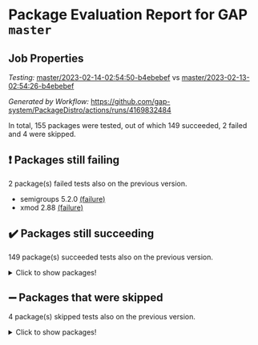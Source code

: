 # Package Evaluation Report for GAP `master`

## Job Properties

*Testing:* [master/2023-02-14-02:54:50-b4ebebef](https://github.com/gap-system/PackageDistro/blob/data/reports/master/2023-02-14-02:54:50-b4ebebef) vs [master/2023-02-13-02:54:26-b4ebebef](https://github.com/gap-system/PackageDistro/blob/data/reports/master/2023-02-13-02:54:26-b4ebebef)

*Generated by Workflow:* https://github.com/gap-system/PackageDistro/actions/runs/4169832484

In total, 155 packages were tested, out of which 149 succeeded, 2 failed and 4 were skipped.

## :exclamation: Packages still failing

2 package(s) failed tests also on the previous version.
- semigroups 5.2.0 [(failure)](https://github.com/gap-system/PackageDistro/actions/runs/4169832484/jobs/7218362586)
- xmod 2.88 [(failure)](https://github.com/gap-system/PackageDistro/actions/runs/4169832484/jobs/7218365182)

## :heavy_check_mark: Packages still succeeding

149 package(s) succeeded tests also on the previous version.
<details><summary>Click to show packages!</summary>

- 4ti2interface 2023.01-01 [(success)](https://github.com/gap-system/PackageDistro/actions/runs/4169832484/jobs/7218350133)
- ace 5.6.2 [(success)](https://github.com/gap-system/PackageDistro/actions/runs/4169832484/jobs/7218350253)
- aclib 1.3.2 [(success)](https://github.com/gap-system/PackageDistro/actions/runs/4169832484/jobs/7218350358)
- agt 0.3.1 [(success)](https://github.com/gap-system/PackageDistro/actions/runs/4169832484/jobs/7218350468)
- alnuth 3.2.1 [(success)](https://github.com/gap-system/PackageDistro/actions/runs/4169832484/jobs/7218350539)
- anupq 3.3.0 [(success)](https://github.com/gap-system/PackageDistro/actions/runs/4169832484/jobs/7218350638)
- atlasrep 2.1.6 [(success)](https://github.com/gap-system/PackageDistro/actions/runs/4169832484/jobs/7218350728)
- autodoc 2022.10.20 [(success)](https://github.com/gap-system/PackageDistro/actions/runs/4169832484/jobs/7218350811)
- automata 1.15 [(success)](https://github.com/gap-system/PackageDistro/actions/runs/4169832484/jobs/7218350898)
- automgrp 1.3.2 [(success)](https://github.com/gap-system/PackageDistro/actions/runs/4169832484/jobs/7218351024)
- autpgrp 1.11 [(success)](https://github.com/gap-system/PackageDistro/actions/runs/4169832484/jobs/7218351115)
- cap 2023.02-06 [(success)](https://github.com/gap-system/PackageDistro/actions/runs/4169832484/jobs/7218351207)
- caratinterface 2.3.4 [(success)](https://github.com/gap-system/PackageDistro/actions/runs/4169832484/jobs/7218351290)
- cddinterface 2022.11.01 [(success)](https://github.com/gap-system/PackageDistro/actions/runs/4169832484/jobs/7218351374)
- circle 1.6.5 [(success)](https://github.com/gap-system/PackageDistro/actions/runs/4169832484/jobs/7218351459)
- classicpres 1.22 [(success)](https://github.com/gap-system/PackageDistro/actions/runs/4169832484/jobs/7218351544)
- cohomolo 1.6.11 [(success)](https://github.com/gap-system/PackageDistro/actions/runs/4169832484/jobs/7218351619)
- congruence 1.2.4 [(success)](https://github.com/gap-system/PackageDistro/actions/runs/4169832484/jobs/7218351698)
- corelg 1.56 [(success)](https://github.com/gap-system/PackageDistro/actions/runs/4169832484/jobs/7218351773)
- crime 1.6 [(success)](https://github.com/gap-system/PackageDistro/actions/runs/4169832484/jobs/7218351854)
- crisp 1.4.6 [(success)](https://github.com/gap-system/PackageDistro/actions/runs/4169832484/jobs/7218351922)
- crypting 0.10.4 [(success)](https://github.com/gap-system/PackageDistro/actions/runs/4169832484/jobs/7218352008)
- cryst 4.1.25 [(success)](https://github.com/gap-system/PackageDistro/actions/runs/4169832484/jobs/7218352097)
- crystcat 1.1.10 [(success)](https://github.com/gap-system/PackageDistro/actions/runs/4169832484/jobs/7218352201)
- ctbllib 1.3.4 [(success)](https://github.com/gap-system/PackageDistro/actions/runs/4169832484/jobs/7218352281)
- cubefree 1.19 [(success)](https://github.com/gap-system/PackageDistro/actions/runs/4169832484/jobs/7218352347)
- curlinterface 2.3.1 [(success)](https://github.com/gap-system/PackageDistro/actions/runs/4169832484/jobs/7218352427)
- cvec 2.7.6 [(success)](https://github.com/gap-system/PackageDistro/actions/runs/4169832484/jobs/7218352519)
- datastructures 0.3.0 [(success)](https://github.com/gap-system/PackageDistro/actions/runs/4169832484/jobs/7218352585)
- deepthought 1.0.6 [(success)](https://github.com/gap-system/PackageDistro/actions/runs/4169832484/jobs/7218352667)
- design 1.7 [(success)](https://github.com/gap-system/PackageDistro/actions/runs/4169832484/jobs/7218352752)
- difsets 2.3.1 [(success)](https://github.com/gap-system/PackageDistro/actions/runs/4169832484/jobs/7218352840)
- digraphs 1.6.1 [(success)](https://github.com/gap-system/PackageDistro/actions/runs/4169832484/jobs/7218352920)
- edim 1.3.6 [(success)](https://github.com/gap-system/PackageDistro/actions/runs/4169832484/jobs/7218353016)
- example 4.3.3 [(success)](https://github.com/gap-system/PackageDistro/actions/runs/4169832484/jobs/7218353091)
- examplesforhomalg 2022.11-01 [(success)](https://github.com/gap-system/PackageDistro/actions/runs/4169832484/jobs/7218353158)
- factint 1.6.3 [(success)](https://github.com/gap-system/PackageDistro/actions/runs/4169832484/jobs/7218353259)
- ferret 1.0.9 [(success)](https://github.com/gap-system/PackageDistro/actions/runs/4169832484/jobs/7218353343)
- fga 1.4.0 [(success)](https://github.com/gap-system/PackageDistro/actions/runs/4169832484/jobs/7218353417)
- fining 1.5.5 [(success)](https://github.com/gap-system/PackageDistro/actions/runs/4169832484/jobs/7218353503)
- float 1.0.3 [(success)](https://github.com/gap-system/PackageDistro/actions/runs/4169832484/jobs/7218353588)
- format 1.4.3 [(success)](https://github.com/gap-system/PackageDistro/actions/runs/4169832484/jobs/7218353667)
- forms 1.2.9 [(success)](https://github.com/gap-system/PackageDistro/actions/runs/4169832484/jobs/7218353748)
- fplsa 1.2.6 [(success)](https://github.com/gap-system/PackageDistro/actions/runs/4169832484/jobs/7218353840)
- fr 2.4.12 [(success)](https://github.com/gap-system/PackageDistro/actions/runs/4169832484/jobs/7218353912)
- francy 1.2.5 [(success)](https://github.com/gap-system/PackageDistro/actions/runs/4169832484/jobs/7218353996)
- fwtree 1.3 [(success)](https://github.com/gap-system/PackageDistro/actions/runs/4169832484/jobs/7218354093)
- gapdoc 1.6.6 [(success)](https://github.com/gap-system/PackageDistro/actions/runs/4169832484/jobs/7218354204)
- gauss 2023.01-01 [(success)](https://github.com/gap-system/PackageDistro/actions/runs/4169832484/jobs/7218354321)
- gaussforhomalg 2022.08-03 [(success)](https://github.com/gap-system/PackageDistro/actions/runs/4169832484/jobs/7218354433)
- gbnp 1.0.5 [(success)](https://github.com/gap-system/PackageDistro/actions/runs/4169832484/jobs/7218354531)
- generalizedmorphismsforcap 2023.01-01 [(success)](https://github.com/gap-system/PackageDistro/actions/runs/4169832484/jobs/7218354704)
- genss 1.6.8 [(success)](https://github.com/gap-system/PackageDistro/actions/runs/4169832484/jobs/7218354787)
- gradedmodules 2022.09-02 [(success)](https://github.com/gap-system/PackageDistro/actions/runs/4169832484/jobs/7218354880)
- gradedringforhomalg 2022.11-01 [(success)](https://github.com/gap-system/PackageDistro/actions/runs/4169832484/jobs/7218354965)
- grape 4.9.0 [(success)](https://github.com/gap-system/PackageDistro/actions/runs/4169832484/jobs/7218355060)
- groupoids 1.73 [(success)](https://github.com/gap-system/PackageDistro/actions/runs/4169832484/jobs/7218355242)
- grpconst 2.6.4 [(success)](https://github.com/gap-system/PackageDistro/actions/runs/4169832484/jobs/7218355332)
- guarana 0.96.3 [(success)](https://github.com/gap-system/PackageDistro/actions/runs/4169832484/jobs/7218355425)
- guava 3.18 [(success)](https://github.com/gap-system/PackageDistro/actions/runs/4169832484/jobs/7218355631)
- hap 1.52 [(success)](https://github.com/gap-system/PackageDistro/actions/runs/4169832484/jobs/7218355725)
- hapcryst 0.1.15 [(success)](https://github.com/gap-system/PackageDistro/actions/runs/4169832484/jobs/7218355907)
- hecke 1.5.3 [(success)](https://github.com/gap-system/PackageDistro/actions/runs/4169832484/jobs/7218355994)
- help 3.5 [(success)](https://github.com/gap-system/PackageDistro/actions/runs/4169832484/jobs/7218356082)
- homalg 2022.12-02 [(success)](https://github.com/gap-system/PackageDistro/actions/runs/4169832484/jobs/7218356170)
- homalgtocas 2022.11-02 [(success)](https://github.com/gap-system/PackageDistro/actions/runs/4169832484/jobs/7218356329)
- idrel 2.45 [(success)](https://github.com/gap-system/PackageDistro/actions/runs/4169832484/jobs/7218356437)
- images 1.3.1 [(success)](https://github.com/gap-system/PackageDistro/actions/runs/4169832484/jobs/7218356549)
- intpic 0.3.0 [(success)](https://github.com/gap-system/PackageDistro/actions/runs/4169832484/jobs/7218356763)
- io 4.8.1 [(success)](https://github.com/gap-system/PackageDistro/actions/runs/4169832484/jobs/7218356866)
- io_forhomalg 2022.11-01 [(success)](https://github.com/gap-system/PackageDistro/actions/runs/4169832484/jobs/7218356970)
- irredsol 1.4.4 [(success)](https://github.com/gap-system/PackageDistro/actions/runs/4169832484/jobs/7218357076)
- json 2.1.1 [(success)](https://github.com/gap-system/PackageDistro/actions/runs/4169832484/jobs/7218357191)
- jupyterkernel 1.4.1 [(success)](https://github.com/gap-system/PackageDistro/actions/runs/4169832484/jobs/7218357296)
- jupyterviz 1.5.6 [(success)](https://github.com/gap-system/PackageDistro/actions/runs/4169832484/jobs/7218357430)
- kan 1.35 [(success)](https://github.com/gap-system/PackageDistro/actions/runs/4169832484/jobs/7218357528)
- kbmag 1.5.11 [(success)](https://github.com/gap-system/PackageDistro/actions/runs/4169832484/jobs/7218357711)
- laguna 3.9.5 [(success)](https://github.com/gap-system/PackageDistro/actions/runs/4169832484/jobs/7218357939)
- liealgdb 2.2.1 [(success)](https://github.com/gap-system/PackageDistro/actions/runs/4169832484/jobs/7218358027)
- liepring 2.8 [(success)](https://github.com/gap-system/PackageDistro/actions/runs/4169832484/jobs/7218358117)
- liering 2.4.2 [(success)](https://github.com/gap-system/PackageDistro/actions/runs/4169832484/jobs/7218358286)
- linearalgebraforcap 2023.02-02 [(success)](https://github.com/gap-system/PackageDistro/actions/runs/4169832484/jobs/7218358392)
- localizeringforhomalg 2022.11-01 [(success)](https://github.com/gap-system/PackageDistro/actions/runs/4169832484/jobs/7218358504)
- loops 3.4.3 [(success)](https://github.com/gap-system/PackageDistro/actions/runs/4169832484/jobs/7218358611)
- lpres 1.0.3 [(success)](https://github.com/gap-system/PackageDistro/actions/runs/4169832484/jobs/7218358723)
- majoranaalgebras 1.5.1 [(success)](https://github.com/gap-system/PackageDistro/actions/runs/4169832484/jobs/7218358842)
- mapclass 1.4.6 [(success)](https://github.com/gap-system/PackageDistro/actions/runs/4169832484/jobs/7218358952)
- matgrp 0.70 [(success)](https://github.com/gap-system/PackageDistro/actions/runs/4169832484/jobs/7218359079)
- matricesforhomalg 2023.01-01 [(success)](https://github.com/gap-system/PackageDistro/actions/runs/4169832484/jobs/7218359169)
- modisom 2.5.3 [(success)](https://github.com/gap-system/PackageDistro/actions/runs/4169832484/jobs/7218359298)
- modulepresentationsforcap 2022.12-01 [(success)](https://github.com/gap-system/PackageDistro/actions/runs/4169832484/jobs/7218359404)
- modules 2022.11-01 [(success)](https://github.com/gap-system/PackageDistro/actions/runs/4169832484/jobs/7218359534)
- monoidalcategories 2023.02-03 [(success)](https://github.com/gap-system/PackageDistro/actions/runs/4169832484/jobs/7218359656)
- nconvex 2022.09-01 [(success)](https://github.com/gap-system/PackageDistro/actions/runs/4169832484/jobs/7218359775)
- nilmat 1.4.2 [(success)](https://github.com/gap-system/PackageDistro/actions/runs/4169832484/jobs/7218359879)
- nock 1.5 [(success)](https://github.com/gap-system/PackageDistro/actions/runs/4169832484/jobs/7218359974)
- normalizinterface 1.3.5 [(success)](https://github.com/gap-system/PackageDistro/actions/runs/4169832484/jobs/7218360064)
- nq 2.5.9 [(success)](https://github.com/gap-system/PackageDistro/actions/runs/4169832484/jobs/7218360151)
- numericalsgps 1.3.1 [(success)](https://github.com/gap-system/PackageDistro/actions/runs/4169832484/jobs/7218360249)
- openmath 11.5.2 [(success)](https://github.com/gap-system/PackageDistro/actions/runs/4169832484/jobs/7218360352)
- orb 4.9.0 [(success)](https://github.com/gap-system/PackageDistro/actions/runs/4169832484/jobs/7218360443)
- packagemanager 1.4.0 [(success)](https://github.com/gap-system/PackageDistro/actions/runs/4169832484/jobs/7218360535)
- patternclass 2.4.3 [(success)](https://github.com/gap-system/PackageDistro/actions/runs/4169832484/jobs/7218360627)
- permut 2.0.4 [(success)](https://github.com/gap-system/PackageDistro/actions/runs/4169832484/jobs/7218360720)
- polenta 1.3.10 [(success)](https://github.com/gap-system/PackageDistro/actions/runs/4169832484/jobs/7218360800)
- polymaking 0.8.6 [(success)](https://github.com/gap-system/PackageDistro/actions/runs/4169832484/jobs/7218360988)
- primgrp 3.4.3 [(success)](https://github.com/gap-system/PackageDistro/actions/runs/4169832484/jobs/7218361148)
- profiling 2.5.2 [(success)](https://github.com/gap-system/PackageDistro/actions/runs/4169832484/jobs/7218361316)
- qpa 1.34 [(success)](https://github.com/gap-system/PackageDistro/actions/runs/4169832484/jobs/7218361381)
- quagroup 1.8.3 [(success)](https://github.com/gap-system/PackageDistro/actions/runs/4169832484/jobs/7218361477)
- radiroot 2.9 [(success)](https://github.com/gap-system/PackageDistro/actions/runs/4169832484/jobs/7218361639)
- rcwa 4.7.1 [(success)](https://github.com/gap-system/PackageDistro/actions/runs/4169832484/jobs/7218361709)
- rds 1.8 [(success)](https://github.com/gap-system/PackageDistro/actions/runs/4169832484/jobs/7218361766)
- recog 1.4.2 [(success)](https://github.com/gap-system/PackageDistro/actions/runs/4169832484/jobs/7218361845)
- repndecomp 1.3.0 [(success)](https://github.com/gap-system/PackageDistro/actions/runs/4169832484/jobs/7218362027)
- repsn 3.1.0 [(success)](https://github.com/gap-system/PackageDistro/actions/runs/4169832484/jobs/7218362101)
- resclasses 4.7.3 [(success)](https://github.com/gap-system/PackageDistro/actions/runs/4169832484/jobs/7218362250)
- ringsforhomalg 2023.02-01 [(success)](https://github.com/gap-system/PackageDistro/actions/runs/4169832484/jobs/7218362310)
- sco 2022.09-01 [(success)](https://github.com/gap-system/PackageDistro/actions/runs/4169832484/jobs/7218362371)
- scscp 2.4.0 [(success)](https://github.com/gap-system/PackageDistro/actions/runs/4169832484/jobs/7218362432)
- sglppow 2.3 [(success)](https://github.com/gap-system/PackageDistro/actions/runs/4169832484/jobs/7218362661)
- sgpviz 0.999.5 [(success)](https://github.com/gap-system/PackageDistro/actions/runs/4169832484/jobs/7218362735)
- simpcomp 2.1.14 [(success)](https://github.com/gap-system/PackageDistro/actions/runs/4169832484/jobs/7218362812)
- singular 2023.02.09 [(success)](https://github.com/gap-system/PackageDistro/actions/runs/4169832484/jobs/7218362961)
- sl2reps 1.1 [(success)](https://github.com/gap-system/PackageDistro/actions/runs/4169832484/jobs/7218363054)
- sla 1.5.3 [(success)](https://github.com/gap-system/PackageDistro/actions/runs/4169832484/jobs/7218363126)
- smallgrp 1.5.2 [(success)](https://github.com/gap-system/PackageDistro/actions/runs/4169832484/jobs/7218363310)
- smallsemi 0.6.13 [(success)](https://github.com/gap-system/PackageDistro/actions/runs/4169832484/jobs/7218363376)
- sonata 2.9.6 [(success)](https://github.com/gap-system/PackageDistro/actions/runs/4169832484/jobs/7218363444)
- sophus 1.27 [(success)](https://github.com/gap-system/PackageDistro/actions/runs/4169832484/jobs/7218363625)
- spinsym 1.5.2 [(success)](https://github.com/gap-system/PackageDistro/actions/runs/4169832484/jobs/7218363744)
- standardff 0.9.4 [(success)](https://github.com/gap-system/PackageDistro/actions/runs/4169832484/jobs/7218363912)
- symbcompcc 1.3.2 [(success)](https://github.com/gap-system/PackageDistro/actions/runs/4169832484/jobs/7218363991)
- thelma 1.3 [(success)](https://github.com/gap-system/PackageDistro/actions/runs/4169832484/jobs/7218364079)
- tomlib 1.2.9 [(success)](https://github.com/gap-system/PackageDistro/actions/runs/4169832484/jobs/7218364178)
- toolsforhomalg 2023.01-01 [(success)](https://github.com/gap-system/PackageDistro/actions/runs/4169832484/jobs/7218364253)
- toric 1.9.5 [(success)](https://github.com/gap-system/PackageDistro/actions/runs/4169832484/jobs/7218364317)
- toricvarieties 2022.07.13 [(success)](https://github.com/gap-system/PackageDistro/actions/runs/4169832484/jobs/7218364414)
- transgrp 3.6.3 [(success)](https://github.com/gap-system/PackageDistro/actions/runs/4169832484/jobs/7218364488)
- ugaly 4.0.3 [(success)](https://github.com/gap-system/PackageDistro/actions/runs/4169832484/jobs/7218364556)
- unipot 1.5 [(success)](https://github.com/gap-system/PackageDistro/actions/runs/4169832484/jobs/7218364637)
- unitlib 4.1.0 [(success)](https://github.com/gap-system/PackageDistro/actions/runs/4169832484/jobs/7218364715)
- utils 0.82 [(success)](https://github.com/gap-system/PackageDistro/actions/runs/4169832484/jobs/7218364806)
- uuid 0.7 [(success)](https://github.com/gap-system/PackageDistro/actions/runs/4169832484/jobs/7218364900)
- walrus 0.9991 [(success)](https://github.com/gap-system/PackageDistro/actions/runs/4169832484/jobs/7218364986)
- wedderga 4.10.2 [(success)](https://github.com/gap-system/PackageDistro/actions/runs/4169832484/jobs/7218365083)
- xmodalg 1.23 [(success)](https://github.com/gap-system/PackageDistro/actions/runs/4169832484/jobs/7218365278)
- yangbaxter 0.10.2 [(success)](https://github.com/gap-system/PackageDistro/actions/runs/4169832484/jobs/7218365375)
- zeromqinterface 0.14 [(success)](https://github.com/gap-system/PackageDistro/actions/runs/4169832484/jobs/7218365458)
</details>

## :heavy_minus_sign: Packages that were skipped

4 package(s) skipped tests also on the previous version.
<details><summary>Click to show packages!</summary>

- browse 1.8.20 [(skipped)](https://github.com/gap-system/PackageDistro/actions/runs/4169832484/jobs/7218201196)
- itc 1.5.1 [(skipped)](https://github.com/gap-system/PackageDistro/actions/runs/4169832484/jobs/7218201196)
- polycyclic 2.16 [(skipped)](https://github.com/gap-system/PackageDistro/actions/runs/4169832484/jobs/7218201196)
- xgap 4.31 [(skipped)](https://github.com/gap-system/PackageDistro/actions/runs/4169832484/jobs/7218201196)
</details>

